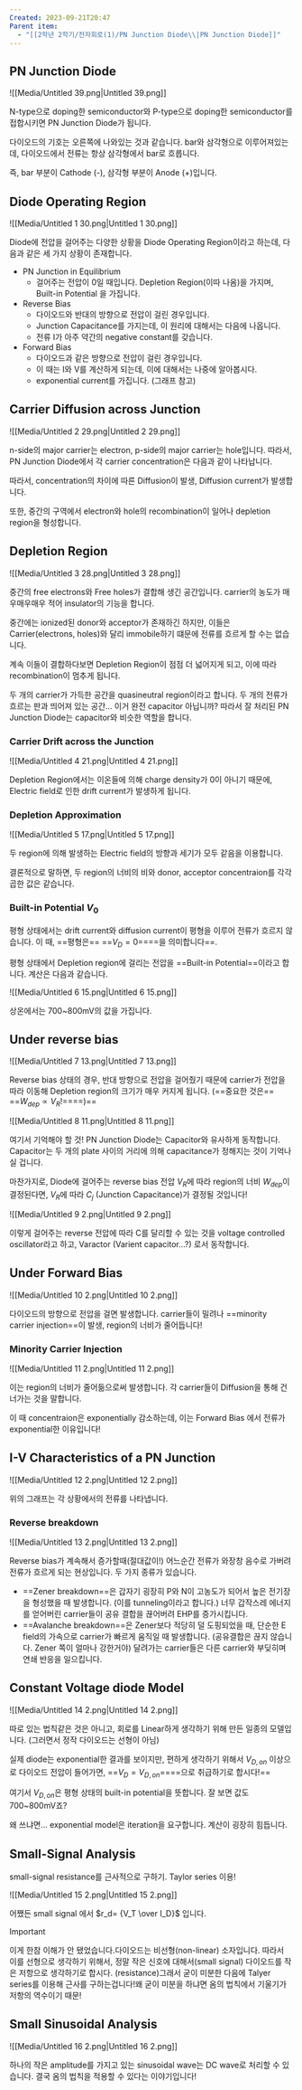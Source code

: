 ```yaml
---
Created: 2023-09-21T20:47
Parent item:
  - "[[2학년 2학기/전자회로(1)/PN Junction Diode\\|PN Junction Diode]]"
---
```

## PN Junction Diode

![[Media/Untitled 39.png|Untitled 39.png]]

N-type으로 doping한 semiconductor와 P-type으로 doping한 semiconductor를 접합시키면 PN Junction Diode가 됩니다.

다이오드의 기호는 오른쪽에 나와있는 것과 같습니다. bar와 삼각형으로 이루어져있는데, 다이오드에서 전류는 항상 삼각형에서 bar로 흐릅니다.

즉, bar 부분이 Cathode (-), 삼각형 부분이 Anode (+)입니다.

## Diode Operating Region

![[Media/Untitled 1 30.png|Untitled 1 30.png]]

Diode에 전압을 걸어주는 다양한 상황을 Diode Operating Region이라고 하는데, 다음과 같은 세 가지 상황이 존재합니다.

- PN Junction in Equilibrium
    - 걸어주는 전압이 0일 때입니다. Depletion Region(이따 나옴)을 가지며, Built-in Potential 을 가집니다.
- Reverse Bias
    - 다이오드와 반대의 방향으로 전압이 걸린 경우입니다.
    - Junction Capacitance를 가지는데, 이 원리에 대해서는 다음에 나옵니다.
    - 전류 I가 아주 약간의 negative constant를 갖습니다.
- Forward Bias
    - 다이오드과 같은 방향으로 전압이 걸린 경우입니다.
    - 이 때는 I와 V를 계산하게 되는데, 이에 대해서는 나중에 알아봅시다.
    - exponential current를 가집니다. (그래프 참고)

## Carrier Diffusion across Junction

![[Media/Untitled 2 29.png|Untitled 2 29.png]]

n-side의 major carrier는 electron, p-side의 major carrier는 hole입니다. 따라서, PN Junction Diode에서 각 carrier concentration은 다음과 같이 나타납니다.

따라서, concentration의 차이에 따른 Diffusion이 발생, Diffusion current가 발생합니다.

또한, 중간의 구역에서 electron와 hole의 recombination이 일어나 depletion region을 형성합니다.

## Depletion Region

![[Media/Untitled 3 28.png|Untitled 3 28.png]]

중간의 free electrons와 Free holes가 결합해 생긴 공간입니다. carrier의 농도가 매우매우매우 적어 insulator의 기능을 합니다.

중간에는 ionized된 donor와 acceptor가 존재하긴 하지만, 이들은 Carrier(electrons, holes)와 달리 immobile하기 떄문에 전류를 흐르게 할 수는 없습니다.

계속 이들이 결합하다보면 Depletion Region이 점점 더 넓어지게 되고, 이에 따라 recombination이 멈추게 됩니다.

두 개의 carrier가 가득한 공간을 quasineutral region이라고 합니다. 두 개의 전류가 흐르는 판과 띄어져 있는 공간… 이거 완전 capacitor 아닙니까? 따라서 잘 처리된 PN Junction Diode는 capacitor와 비슷한 역할을 합니다.

### Carrier Drift across the Junction

![[Media/Untitled 4 21.png|Untitled 4 21.png]]

Depletion Region에서는 이온들에 의해 charge density가 0이 아니기 때문에, Electric field로 인한 drift current가 발생하게 됩니다.

### Depletion Approximation

![[Media/Untitled 5 17.png|Untitled 5 17.png]]

두 region에 의해 발생하는 Electric field의 방향과 세기가 모두 같음을 이용합니다.

결론적으로 말하면, 두 region의 너비의 비와 donor, acceptor concentraion를 각각 곱한 값은 같습니다.

### Built-in Potential $V_0$﻿

평형 상태에서는 drift current와 diffusion current이 평형을 이루어 전류가 흐르지 않습니다. 이 때, ==평형은== ==$V_D=0$==﻿==을 의미합니다==.

평형 상태에서 Depletion region에 걸리는 전압을 ==Built-in Potential==이라고 합니다. 계산은 다음과 같습니다.

![[Media/Untitled 6 15.png|Untitled 6 15.png]]

상온에서는 700~800mV의 값을 가집니다.

## Under reverse bias

![[Media/Untitled 7 13.png|Untitled 7 13.png]]

Reverse bias 상태의 경우, 반대 방향으로 전압을 걸어줬기 때문에 carrier가 전압을 따라 이동해 Depletion region의 크기가 매우 커지게 됩니다. (==중요한 것은== ==$W_{dep}\propto V_R !$==﻿==)==

![[Media/Untitled 8 11.png|Untitled 8 11.png]]

여기서 기억해야 할 것! PN Junction Diode는 Capacitor와 유사하게 동작합니다. Capacitor는 두 개의 plate 사이의 거리에 의해 capacitance가 정해지는 것이 기억나실 겁니다.

마찬가지로, Diode에 걸어주는 reverse bias 전압 $V_R$﻿에 따라 region의 너비 $W_{dep}$﻿이 결정된다면, $V_R$﻿에 따라 $C_j$﻿ (Junction Capacitance)가 결정될 것입니다!

![[Media/Untitled 9 2.png|Untitled 9 2.png]]

이렇게 걸어주는 reverse 전압에 따라 C를 달리할 수 있는 것을 voltage controlled oscillator라고 하고, Varactor (Varient capacitor…?) 로서 동작합니다.

## Under Forward Bias

![[Media/Untitled 10 2.png|Untitled 10 2.png]]

다이오드의 방향으로 전압을 걸면 발생합니다. carrier들이 밀려나 ==minority carrier injection==이 발생, region의 너비가 줄어듭니다!

### Minority Carrier Injection

![[Media/Untitled 11 2.png|Untitled 11 2.png]]

이는 region의 너비가 줄어듦으로써 발생합니다. 각 carrier들이 Diffusion을 통해 건너가는 것을 말합니다.

이 때 concentraion은 exponentially 감소하는데, 이는 Forward Bias 에서 전류가 exponential한 이유입니다!

## I-V Characteristics of a PN Junction

![[Media/Untitled 12 2.png|Untitled 12 2.png]]

위의 그래프는 각 상황에서의 전류를 나타냅니다.

### Reverse breakdown

![[Media/Untitled 13 2.png|Untitled 13 2.png]]

Reverse bias가 계속해서 증가할때(절대값이!) 어느순간 전류가 와장창 음수로 가버려 전류가 흐르게 되는 현상입니다. 두 가지 종류가 있습니다.

- ==Zener breakdown==은 갑자기 굉장히 P와 N이 고농도가 되어서 높은 전기장을 형성했을 때 발생합니다. (이를 tunneling이라고 합니다.) 너무 갑작스레 에너지를 얻어버린 carrier들이 공유 결합을 끊어버려 EHP를 증가시킵니다.
- ==Avalanche breakdown==은 Zener보다 적당히 덜 도핑되었을 때, 단순한 E field의 가속으로 carrier가 빠르게 움직일 때 발생합니다. (공유결합은 끊지 않습니다. Zener 쪽이 얼마나 강한거야) 달려가는 carrier들은 다른 carrier와 부딪히며 연쇄 반응을 일으킵니다.

## Constant Voltage diode Model

![[Media/Untitled 14 2.png|Untitled 14 2.png]]

따로 있는 법칙같은 것은 아니고, 회로를 Linear하게 생각하기 위해 만든 일종의 모델입니다. (그러면서 정작 다이오드는 선형이 아님)

실제 diode는 exponential한 결과를 보이지만, 편하게 생각하기 위해서 $V_{D,on}$﻿ 이상으로 다이오드 전압이 들어가면, ==$V_D=V_{D,on}$==﻿==으로 취급하기로 합시다!==

여기서 $V_{D,on}$﻿은 평형 상태의 built-in potential을 뜻합니다. 잘 보면 값도 700~800mV죠?

왜 쓰냐면… exponential model은 iteration을 요구합니다. 계산이 굉장히 힘듭니다.

## Small-Signal Analysis

small-signal resistance를 근사적으로 구하기. Taylor series 이용!

![[Media/Untitled 15 2.png|Untitled 15 2.png]]

어쨌든 small signal 에서 $r_d= {V_T \over I_D}$﻿ 입니다.

> [!important]  
> 이게 한참 이해가 안 됐었습니다.다이오드는 비선형(non-linear) 소자입니다. 따라서 이를 선형으로 생각하기 위해서, 정말 작은 신호에 대해서(small signal) 다이오드를 작은 저항으로 생각하기로 합시다. (resistance)그래서 굳이 미분한 다음에 Talyer series를 이용해 근사를 구하는겁니다!왜 굳이 미분을 하냐면 옴의 법칙에서 기울기가 저항의 역수이기 때문!  

## Small Sinusoidal Analysis

![[Media/Untitled 16 2.png|Untitled 16 2.png]]

하나의 작은 amplitude를 가지고 있는 sinusoidal wave는 DC wave로 처리할 수 있습니다. 결국 옴의 법칙을 적용할 수 있다는 이야기입니다!